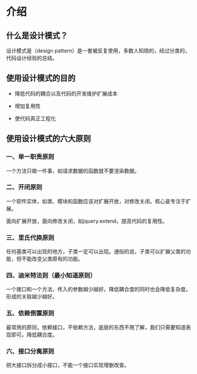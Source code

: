 # 介绍

## 什么是设计模式？

设计模式是（design pattern）是一套被反复使用，多数人知晓的，经过分类的，代码设计经验的总结。

## **使用设计模式的目的**

- 降低代码的耦合以及代码的开发维护扩展成本
- 增加复用性

- 使代码真正工程化

## 使用设计模式的六大原则

### 一、单一职责原则

一个方法只做一件事，如请求数据的函数就不要渲染数据。

### 二、开闭原则

一个软件实体，如类、模块和函数应该对扩展开放，对修改关闭。核心是专注于扩展。

面向扩展开放，面向修改关闭，如jquery.extend，提高代码的复用性。

### 三、里氏代换原则

任何基类可以出现的地方，子类一定可以出现。通俗的说，子类可以扩展父类的功能，但不能改变父类原有的功能。

### 四、迪米特法则（最小知道原则）

一个接口和一个方法，传入的参数越少越好。降低耦合度的同时也会降低复杂度。形成的关联越少越好。

### 五、依赖倒置原则

最常用的原则，依赖接口，不依赖方法，底层的东西不用了解，我们只需要知道表现即可。降低耦合度。

### 六、接口分离原则

把大接口拆分成小接口，不能一个接口实现增删改查。

